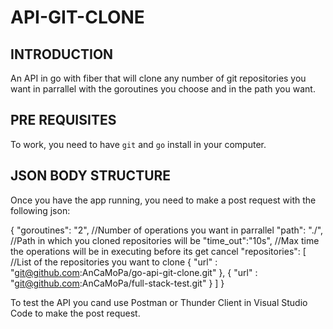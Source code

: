 # API-GIT-CLONE

## INTRODUCTION
An API in go with fiber that will clone any number of git repositories you want in parrallel with the goroutines you choose and in the path you want. 

## PRE REQUISITES
To work, you need to have ```git``` and ```go``` install in your computer.

## JSON BODY STRUCTURE
Once you have the app running, you need to make a post request with the following json:

{
  "goroutines": "2", //Number of operations you want in parrallel
  "path": "./", //Path in which you cloned repositories will be
  "time_out":"10s", //Max time the operations will be in executing before its get cancel
  "repositories": [ //List of the repositories you want to clone
      {
        "url" : "git@github.com:AnCaMoPa/go-api-git-clone.git"
      },
      {
        "url" : "git@github.com:AnCaMoPa/full-stack-test.git"
      }
    ]
}

To test the API you cand use Postman or Thunder Client in Visual Studio Code to make the post request.

   
    
